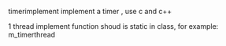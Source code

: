 timerimplement
implement a timer , use c and c++

1 thread implement function shoud is static in class, for example: m_timerthread
